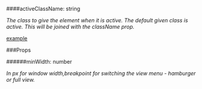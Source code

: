 ####activeClassName: string

_The class to give the element when it is active. The default given class is active. This will be joined with the className prop._

[example](https://reacttraining.com/react-router/web/api/NavLink)

###Props

######minWidth: number

_In px for window width,breakpoint for switching the view menu - hamburger or full view._
